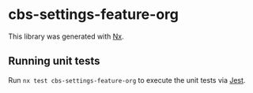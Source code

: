 # cbs-settings-feature-org

This library was generated with [Nx](https://nx.dev).

## Running unit tests

Run `nx test cbs-settings-feature-org` to execute the unit tests via [Jest](https://jestjs.io).
